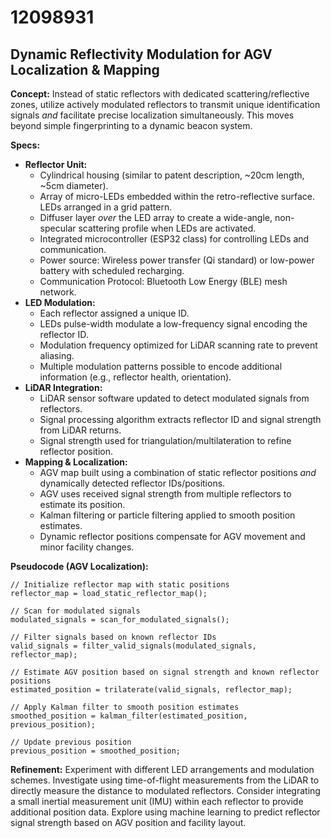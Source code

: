 # 12098931

## Dynamic Reflectivity Modulation for AGV Localization & Mapping

**Concept:** Instead of static reflectors with dedicated scattering/reflective zones, utilize actively modulated reflectors to transmit unique identification signals *and* facilitate precise localization simultaneously. This moves beyond simple fingerprinting to a dynamic beacon system.

**Specs:**

*   **Reflector Unit:**
    *   Cylindrical housing (similar to patent description, ~20cm length, ~5cm diameter).
    *   Array of micro-LEDs embedded within the retro-reflective surface. LEDs arranged in a grid pattern.
    *   Diffuser layer *over* the LED array to create a wide-angle, non-specular scattering profile when LEDs are activated.
    *   Integrated microcontroller (ESP32 class) for controlling LEDs and communication.
    *   Power source: Wireless power transfer (Qi standard) or low-power battery with scheduled recharging.
    *   Communication Protocol:  Bluetooth Low Energy (BLE) mesh network.
*   **LED Modulation:**
    *   Each reflector assigned a unique ID.
    *   LEDs pulse-width modulate a low-frequency signal encoding the reflector ID.
    *   Modulation frequency optimized for LiDAR scanning rate to prevent aliasing.
    *   Multiple modulation patterns possible to encode additional information (e.g., reflector health, orientation).
*   **LiDAR Integration:**
    *   LiDAR sensor software updated to detect modulated signals from reflectors.
    *   Signal processing algorithm extracts reflector ID and signal strength from LiDAR returns.
    *   Signal strength used for triangulation/multilateration to refine reflector position.
*   **Mapping & Localization:**
    *   AGV map built using a combination of static reflector positions *and* dynamically detected reflector IDs/positions.
    *   AGV uses received signal strength from multiple reflectors to estimate its position.
    *   Kalman filtering or particle filtering applied to smooth position estimates.
    *   Dynamic reflector positions compensate for AGV movement and minor facility changes.

**Pseudocode (AGV Localization):**

```
// Initialize reflector map with static positions
reflector_map = load_static_reflector_map();

// Scan for modulated signals
modulated_signals = scan_for_modulated_signals();

// Filter signals based on known reflector IDs
valid_signals = filter_valid_signals(modulated_signals, reflector_map);

// Estimate AGV position based on signal strength and known reflector positions
estimated_position = trilaterate(valid_signals, reflector_map);

// Apply Kalman filter to smooth position estimates
smoothed_position = kalman_filter(estimated_position, previous_position);

// Update previous position
previous_position = smoothed_position;
```

**Refinement:**  Experiment with different LED arrangements and modulation schemes. Investigate using time-of-flight measurements from the LiDAR to directly measure the distance to modulated reflectors. Consider integrating a small inertial measurement unit (IMU) within each reflector to provide additional position data. Explore using machine learning to predict reflector signal strength based on AGV position and facility layout.